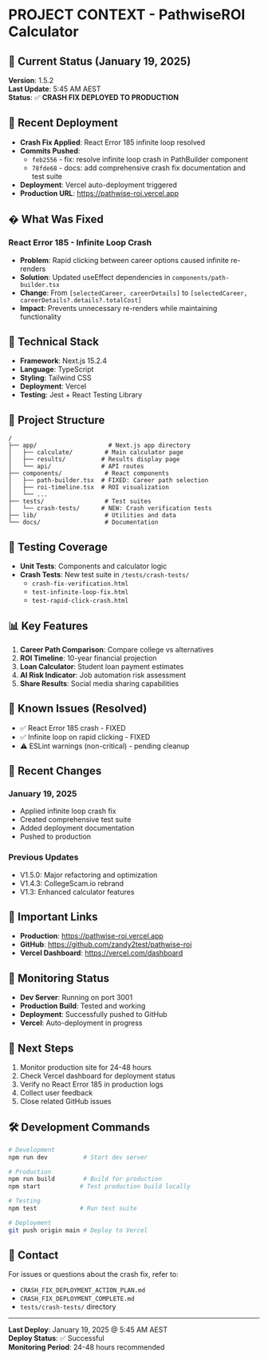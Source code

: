 # PROJECT CONTEXT - PathwiseROI Calculator

## 🎯 Current Status (January 19, 2025)

**Version**: 1.5.2  
**Last Update**: 5:45 AM AEST  
**Status**: ✅ **CRASH FIX DEPLOYED TO PRODUCTION**

## 🚀 Recent Deployment

- **Crash Fix Applied**: React Error 185 infinite loop resolved
- **Commits Pushed**:
  - `feb2556` - fix: resolve infinite loop crash in PathBuilder component
  - `78fde68` - docs: add comprehensive crash fix documentation and test suite
- **Deployment**: Vercel auto-deployment triggered
- **Production URL**: https://pathwise-roi.vercel.app

## � What Was Fixed

### React Error 185 - Infinite Loop Crash

- **Problem**: Rapid clicking between career options caused infinite re-renders
- **Solution**: Updated useEffect dependencies in `components/path-builder.tsx`
- **Change**: From `[selectedCareer, careerDetails]` to `[selectedCareer, careerDetails?.details?.totalCost]`
- **Impact**: Prevents unnecessary re-renders while maintaining functionality

## 🔧 Technical Stack

- **Framework**: Next.js 15.2.4
- **Language**: TypeScript
- **Styling**: Tailwind CSS
- **Deployment**: Vercel
- **Testing**: Jest + React Testing Library

## 📁 Project Structure

```
/
├── app/                    # Next.js app directory
│   ├── calculate/         # Main calculator page
│   ├── results/          # Results display page
│   └── api/              # API routes
├── components/            # React components
│   ├── path-builder.tsx  # FIXED: Career path selection
│   ├── roi-timeline.tsx  # ROI visualization
│   └── ...
├── tests/                 # Test suites
│   └── crash-tests/      # NEW: Crash verification tests
├── lib/                   # Utilities and data
└── docs/                  # Documentation
```

## 🧪 Testing Coverage

- **Unit Tests**: Components and calculator logic
- **Crash Tests**: New test suite in `/tests/crash-tests/`
  - `crash-fix-verification.html`
  - `test-infinite-loop-fix.html`
  - `test-rapid-click-crash.html`

## 📊 Key Features

1. **Career Path Comparison**: Compare college vs alternatives
2. **ROI Timeline**: 10-year financial projection
3. **Loan Calculator**: Student loan payment estimates
4. **AI Risk Indicator**: Job automation risk assessment
5. **Share Results**: Social media sharing capabilities

## 🐛 Known Issues (Resolved)

- ✅ React Error 185 crash - FIXED
- ✅ Infinite loop on rapid clicking - FIXED
- ⚠️ ESLint warnings (non-critical) - pending cleanup

## 📝 Recent Changes

### January 19, 2025

- Applied infinite loop crash fix
- Created comprehensive test suite
- Added deployment documentation
- Pushed to production

### Previous Updates

- V1.5.0: Major refactoring and optimization
- V1.4.3: CollegeScam.io rebrand
- V1.3: Enhanced calculator features

## 🔗 Important Links

- **Production**: https://pathwise-roi.vercel.app
- **GitHub**: https://github.com/zandy2test/pathwise-roi
- **Vercel Dashboard**: https://vercel.com/dashboard

## 🚦 Monitoring Status

- **Dev Server**: Running on port 3001
- **Production Build**: Tested and working
- **Deployment**: Successfully pushed to GitHub
- **Vercel**: Auto-deployment in progress

## 📌 Next Steps

1. Monitor production site for 24-48 hours
2. Check Vercel dashboard for deployment status
3. Verify no React Error 185 in production logs
4. Collect user feedback
5. Close related GitHub issues

## 🛠️ Development Commands

```bash
# Development
npm run dev          # Start dev server

# Production
npm run build        # Build for production
npm start           # Test production build locally

# Testing
npm test            # Run test suite

# Deployment
git push origin main # Deploy to Vercel
```

## 📧 Contact

For issues or questions about the crash fix, refer to:

- `CRASH_FIX_DEPLOYMENT_ACTION_PLAN.md`
- `CRASH_FIX_DEPLOYMENT_COMPLETE.md`
- `tests/crash-tests/` directory

---

**Last Deploy**: January 19, 2025 @ 5:45 AM AEST  
**Deploy Status**: ✅ Successful  
**Monitoring Period**: 24-48 hours recommended
